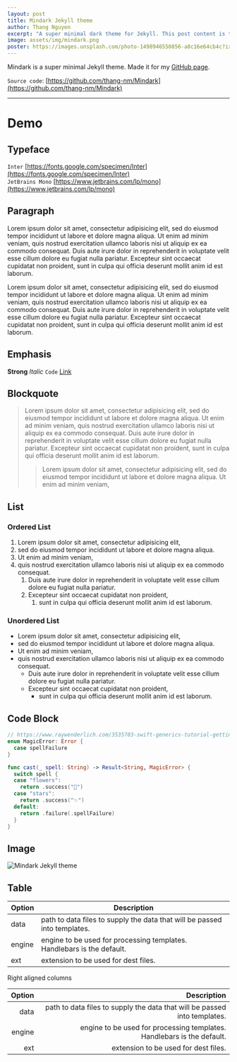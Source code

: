 ```yaml
---
layout: post
title: Mindark Jekyll theme
author: Thang Nguyen
excerpt: "A super minimal dark theme for Jekyll. This post content is the demo."
image: assets/img/mindark.png
poster: https://images.unsplash.com/photo-1498946550856-a8c16e64cb4c?ixlib=rb-1.2.1&ixid=eyJhcHBfaWQiOjEyMDd9&auto=format&fit=crop&w=1950&q=80
---
```


Mindark is a super minimal Jekyll theme. Made it for my [GitHub page](https://github.com/thang-nm/thang-nm.github.io).

`Source code`: [https://github.com/thang-nm/Mindark](https://github.com/thang-nm/Mindark)

---

# Demo

## Typeface
`Inter` [https://fonts.google.com/specimen/Inter](https://fonts.google.com/specimen/Inter) \
`JetBrains Mono` [https://www.jetbrains.com/lp/mono](https://www.jetbrains.com/lp/mono)

## Paragraph

Lorem ipsum dolor sit amet, consectetur adipisicing elit, sed do eiusmod
tempor incididunt ut labore et dolore magna aliqua. Ut enim ad minim veniam,
quis nostrud exercitation ullamco laboris nisi ut aliquip ex ea commodo
consequat. Duis aute irure dolor in reprehenderit in voluptate velit esse
cillum dolore eu fugiat nulla pariatur. Excepteur sint occaecat cupidatat non
proident, sunt in culpa qui officia deserunt mollit anim id est laborum.

Lorem ipsum dolor sit amet, consectetur adipisicing elit, sed do eiusmod
tempor incididunt ut labore et dolore magna aliqua. Ut enim ad minim veniam,
quis nostrud exercitation ullamco laboris nisi ut aliquip ex ea commodo
consequat. Duis aute irure dolor in reprehenderit in voluptate velit esse
cillum dolore eu fugiat nulla pariatur. Excepteur sint occaecat cupidatat non
proident, sunt in culpa qui officia deserunt mollit anim id est laborum.

## Emphasis

**Strong** *Italic* `Code` [Link](https://example.com)

## Blockquote

> Lorem ipsum dolor sit amet, consectetur adipisicing elit, sed do eiusmod
tempor incididunt ut labore et dolore magna aliqua. Ut enim ad minim veniam,
quis nostrud exercitation ullamco laboris nisi ut aliquip ex ea commodo
consequat. Duis aute irure dolor in reprehenderit in voluptate velit esse
cillum dolore eu fugiat nulla pariatur. Excepteur sint occaecat cupidatat non
proident, sunt in culpa qui officia deserunt mollit anim id est laborum.
>> Lorem ipsum dolor sit amet, consectetur adipisicing elit, sed do eiusmod
tempor incididunt ut labore et dolore magna aliqua. Ut enim ad minim veniam,

## List

### Ordered List
1. Lorem ipsum dolor sit amet, consectetur adipisicing elit,
2. sed do eiusmod tempor incididunt ut labore et dolore magna aliqua.
3. Ut enim ad minim veniam,
4. quis nostrud exercitation ullamco laboris nisi ut aliquip ex ea commodo consequat.
    1. Duis aute irure dolor in reprehenderit in voluptate velit esse cillum dolore eu fugiat nulla pariatur.
    2. Excepteur sint occaecat cupidatat non proident,
        1. sunt in culpa qui officia deserunt mollit anim id est laborum.

### Unordered List
- Lorem ipsum dolor sit amet, consectetur adipisicing elit,
- sed do eiusmod tempor incididunt ut labore et dolore magna aliqua.
- Ut enim ad minim veniam,
- quis nostrud exercitation ullamco laboris nisi ut aliquip ex ea commodo consequat.
    - Duis aute irure dolor in reprehenderit in voluptate velit esse cillum dolore eu fugiat nulla pariatur.
    - Excepteur sint occaecat cupidatat non proident,
        - sunt in culpa qui officia deserunt mollit anim id est laborum.

## Code Block

```swift
// https://www.raywenderlich.com/3535703-swift-generics-tutorial-getting-started
enum MagicError: Error {
  case spellFailure
}

func cast(_ spell: String) -> Result<String, MagicError> {
  switch spell {
  case "flowers":
    return .success("💐")
  case "stars":
    return .success("✨")
  default:
    return .failure(.spellFailure)
  }
}
```

## Image
![Mindark Jekyll theme](https://images.unsplash.com/photo-1533134486753-c833f0ed4866?ixlib=rb-1.2.1&ixid=eyJhcHBfaWQiOjEyMDd9&auto=format&fit=crop&w=1950&q=80)

## Table

| Option | Description |
| ------ | ----------- |
| data   | path to data files to supply the data that will be passed into templates. |
| engine | engine to be used for processing templates. Handlebars is the default. |
| ext    | extension to be used for dest files. |

Right aligned columns

| Option | Description |
| ------:| -----------:|
| data   | path to data files to supply the data that will be passed into templates. |
| engine | engine to be used for processing templates. Handlebars is the default. |
| ext    | extension to be used for dest files. |
